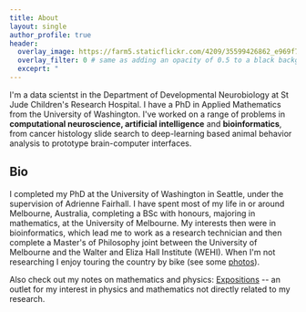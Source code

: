 ```yaml
---
title: About
layout: single
author_profile: true
header:
  overlay_image: https://farm5.staticflickr.com/4209/35599426862_e969f73b74_h_d.jpg
  overlay_filter: 0 # same as adding an opacity of 0.5 to a black background
  exceprt: "                                                                               "                                                          
---
```


I'm a data scientst in the Department of Developmental Neurobiology at St Jude Children's Research Hospital. I have a PhD in Applied Mathematics from the University of Washington. I've worked on a range of problems in **computational neuroscience, artificial intelligence** and **bioinformatics**, from cancer histology slide search to deep-learning based animal behavior analysis to prototype brain-computer interfaces. 

## Bio

I completed my PhD at the University of Washington in Seattle, under the supervision of Adrienne Fairhall. I have spent most of my life in or around Melbourne, Australia, completing a BSc with honours, majoring in mathematics, at the University of Melbourne. My interests then were in bioinformatics, which lead me to work as a research technician and then complete a Master's of Philosophy joint between the University of Melbourne and the Walter and Eliza Hall Institute (WEHI). When I'm not researching I enjoy touring the country by bike (see some [photos](https://www.flickr.com/people/149922637@N08/)). 

Also check out my notes on mathematics and physics: [Expositions](https://benlansdell.github.io/expositions/) -- an outlet for my interest in physics and mathematics not directly related to my research.
